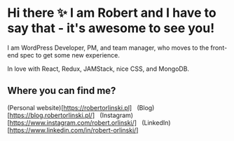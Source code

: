 # Hi there ✨ I am Robert and I have to say that - it's awesome to see you!

I am WordPress Developer, PM, and team manager, who moves to the front-end spec to get some new experience.

In love with React, Redux, JAMStack, nice CSS, and MongoDB.

## Where you can find me?

(Personal website)[https://robertorlinski.pl] &nbsp; (Blog)[https://blog.robertorlinski.pl/] &nbsp; (Instagram)[https://www.instagram.com/robert.orlinski/] &nbsp; (LinkedIn)[https://www.linkedin.com/in/robert-orlinski/]

